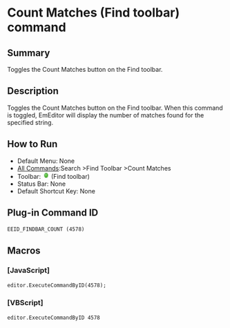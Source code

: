 # Count Matches (Find toolbar) command

## Summary

Toggles the Count Matches button on the Find toolbar.

## Description

Toggles the Count Matches button on the Find toolbar. When this command is toggled, EmEditor will display the number of matches found for the specified string.

## How to Run

- Default Menu: None
- [All Commands](../tools/all_commands):Search
\>Find Toolbar \>Count Matches
- Toolbar: ![](../../images/find_count.png) (Find toolbar)
- Status Bar: None
- Default Shortcut Key: None

## Plug-in Command ID

```
EEID_FINDBAR_COUNT (4578)
```

## Macros

### \[JavaScript\]

```
editor.ExecuteCommandByID(4578);
```

### \[VBScript\]

```
editor.ExecuteCommandByID 4578
```
